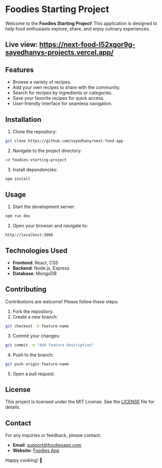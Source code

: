 # Foodies Starting Project

Welcome to the **Foodies Starting Project**! This application is designed to help food enthusiasts explore, share, and enjoy culinary experiences.

## Live view: https://next-food-l52xgor9g-sayedhanys-projects.vercel.app/

## Features

- Browse a variety of recipes.
- Add your own recipes to share with the community.
- Search for recipes by ingredients or categories.
- Save your favorite recipes for quick access.
- User-friendly interface for seamless navigation.

## Installation

1. Clone the repository:
  ```bash
  git clone https://github.com/sayedhany/next-food-app
  ```
2. Navigate to the project directory:
  ```bash
  cd foodies-starting-project
  ```
3. Install dependencies:
  ```bash
  npm install
  ```

## Usage

1. Start the development server:
  ```bash
  npm run dev
  ```
2. Open your browser and navigate to:
  ```
  http://localhost:3000
  ```

## Technologies Used

- **Frontend**: React, CSS
- **Backend**: Node.js, Express
- **Database**: MongoDB

## Contributing

Contributions are welcome! Please follow these steps:

1. Fork the repository.
2. Create a new branch:
  ```bash
  git checkout -b feature-name
  ```
3. Commit your changes:
  ```bash
  git commit -m "Add feature description"
  ```
4. Push to the branch:
  ```bash
  git push origin feature-name
  ```
5. Open a pull request.

## License

This project is licensed under the MIT License. See the [LICENSE](LICENSE) file for details.

## Contact

For any inquiries or feedback, please contact:
- **Email**: support@foodiesapp.com
- **Website**: [Foodies App](https://www.foodiesapp.com)

Happy cooking! 🍴